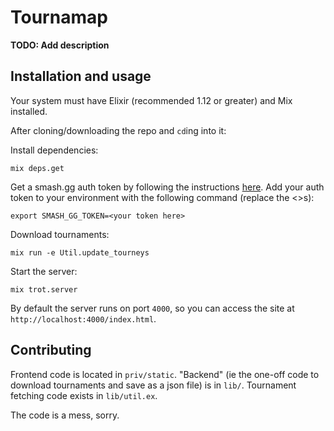 # Tournamap

**TODO: Add description**

## Installation and usage

Your system must have Elixir (recommended 1.12 or greater) and Mix installed.

After cloning/downloading the repo and `cd`ing into it:

Install dependencies:

```
mix deps.get
```

Get a smash.gg auth token by following the instructions [here](https://developer.smash.gg/docs/authentication).
Add your auth token to your environment with the following command (replace the <>s):
```
export SMASH_GG_TOKEN=<your token here>
```

Download tournaments:

```
mix run -e Util.update_tourneys
```

Start the server:
```
mix trot.server
```

By default the server runs on port `4000`, so you can access the site at `http://localhost:4000/index.html`.


## Contributing

Frontend code is located in `priv/static`.
"Backend" (ie the one-off code to download tournaments and save as a json file) is in `lib/`.
Tournament fetching code exists in `lib/util.ex`.

The code is a mess, sorry.
